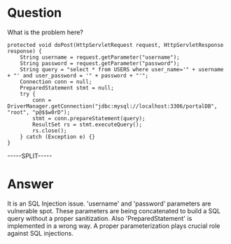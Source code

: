 # Question
 
What is the problem here?
 
```
protected void doPost(HttpServletRequest request, HttpServletResponse response) {
    String username = request.getParameter("username");
    String password = request.getParameter("password");
    String query = "select * from USERS where user_name='" + username + "' and user_password = '" + password + "'";
    Connection conn = null;
    PreparedStatement stmt = null;
    try {
        conn = DriverManager.getConnection("jdbc:mysql://localhost:3306/portalDB", "root", "p@$$w0rD");
        stmt = conn.prepareStatement(query);
        ResultSet rs = stmt.executeQuery();
        rs.close();
    } catch (Exception e) {} 
}
```
 
-----SPLIT-----
 
# Answer

It is an SQL Injection issue. 'username' and 'password' parameters are vulnerable spot. These parameters are being concatenated to build a SQL query without a proper sanitization. Also 'PreparedStatement' is implemented in a wrong way. A proper parameterization plays crucial role against SQL injections.

